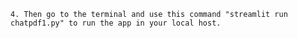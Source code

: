 
    4. Then go to the terminal and use this command "streamlit run chatpdf1.py" to run the app in your local host.
